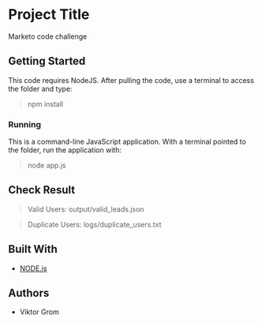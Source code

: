 # Project Title

Marketo code challenge

## Getting Started

This code requires NodeJS. After pulling the code, use a terminal to access the folder and type:

> npm install

### Running

This is a command-line JavaScript application. With a terminal pointed to the folder, run the application with:

> node app.js

## Check Result

>  Valid Users:  output/valid_leads.json

>  Duplicate Users: logs/duplicate_users.txt

## Built With

* [NODE.js](https://nodejs.org/en/) 

## Authors

*  Viktor Grom

